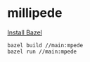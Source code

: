 # millipede

[Install Bazel](https://docs.bazel.build/versions/master/install.html)

```
bazel build //main:mpede
bazel run //main:mpede
```
